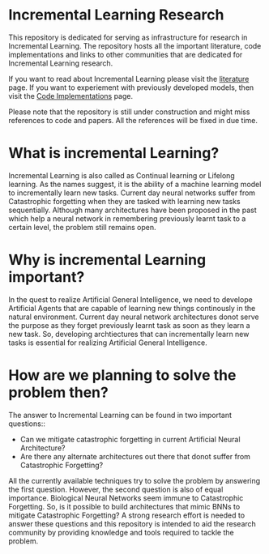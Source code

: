 # Incremental Learning Research

This repository is dedicated for serving as infrastructure for research in Incremental Learning. The repository hosts all the important literature, code implementations and links to other communities that are dedicated for Incremental Learning research.

If you want to read about Incremental Learning please visit the [literature](https://github.com/BhaskerSriHarsha/Incremental-Learning/blob/master/Literature.md) page. 
If you want to experiement with previously developed models, then visit the [Code Implementations](https://github.com/BhaskerSriHarsha/Incremental-Learning/tree/master/Code%20Implementations) page.

Please note that the repository is still under construction and might miss references to code and papers. All the references will be fixed in due time. 

# What is incremental Learning?

Incremental Learning is also called as Continual learning or Lifelong learning. As the names suggest, it is the ability of a machine learning model to incrementally learn new tasks. Current day neural networks suffer from Catastrophic forgetting when they are tasked with learning new tasks sequentially. Although many architectures have been proposed in the past which help a neural network in remembering previously learnt task to a certain level, the problem still remains open.

# Why is incremental Learning important?

In the quest to realize Artificial General Intelligence, we need to develope Artificial Agents that are capable of learning new things continously in the natural environment. Current day neural network architectures donot serve the purpose as they forget previously learnt task as soon as they learn a new task. So, developing archtiectures that can incrementally learn new tasks is essential for realizing Artificial General Intelligence.

# How are we planning to solve the problem then?

The answer to Incremental Learning can be found in two important questions::

  * Can we mitigate catastrophic forgetting in current Artificial Neural Architecture?
  * Are there any alternate architectures out there that donot suffer from Catastrophic Forgetting?
  
All the currently available techniques try to solve the problem by answering the first question. However, the second question is also of equal importance. Biological Neural Networks seem immune to Catastrophic Forgetting. So, is it possible to build architectures that mimic BNNs to mitigate Catastrophic Forgetting? A strong research effort is needed to answer these questions and this repository is intended to aid the research community by providing knowledge and tools required to tackle the problem.

